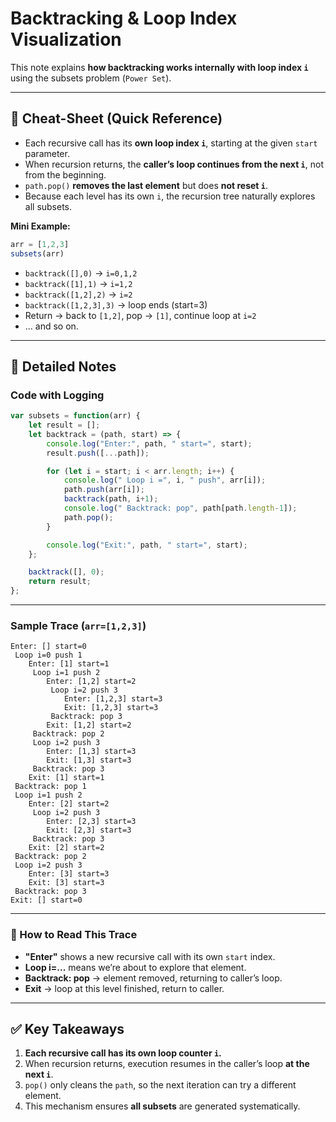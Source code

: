 # Backtracking & Loop Index Visualization

This note explains **how backtracking works internally with loop index `i`** using the subsets problem (`Power Set`).

---

## 🚀 Cheat-Sheet (Quick Reference)

- Each recursive call has its **own loop index `i`**, starting at the given `start` parameter.
- When recursion returns, the **caller’s loop continues from the next `i`**, not from the beginning.
- `path.pop()` **removes the last element** but does **not reset `i`**.
- Because each level has its own `i`, the recursion tree naturally explores all subsets.

**Mini Example:**

```js
arr = [1,2,3]
subsets(arr)
```

- `backtrack([],0)` → `i=0,1,2`
- `backtrack([1],1)` → `i=1,2`
- `backtrack([1,2],2)` → `i=2`
- `backtrack([1,2,3],3)` → loop ends (start=3)
- Return → back to `[1,2]`, pop → `[1]`, continue loop at `i=2`
- … and so on.

---

## 📝 Detailed Notes

### Code with Logging
```js
var subsets = function(arr) {
    let result = [];
    let backtrack = (path, start) => {
        console.log("Enter:", path, " start=", start);
        result.push([...path]);

        for (let i = start; i < arr.length; i++) {
            console.log(" Loop i =", i, " push", arr[i]);
            path.push(arr[i]);
            backtrack(path, i+1);
            console.log(" Backtrack: pop", path[path.length-1]);
            path.pop();
        }

        console.log("Exit:", path, " start=", start);
    };

    backtrack([], 0);
    return result;
};
```

---

### Sample Trace (`arr=[1,2,3]`)

```
Enter: [] start=0
 Loop i=0 push 1
    Enter: [1] start=1
     Loop i=1 push 2
        Enter: [1,2] start=2
         Loop i=2 push 3
            Enter: [1,2,3] start=3
            Exit: [1,2,3] start=3
         Backtrack: pop 3
        Exit: [1,2] start=2
     Backtrack: pop 2
     Loop i=2 push 3
        Enter: [1,3] start=3
        Exit: [1,3] start=3
     Backtrack: pop 3
    Exit: [1] start=1
 Backtrack: pop 1
 Loop i=1 push 2
    Enter: [2] start=2
     Loop i=2 push 3
        Enter: [2,3] start=3
        Exit: [2,3] start=3
     Backtrack: pop 3
    Exit: [2] start=2
 Backtrack: pop 2
 Loop i=2 push 3
    Enter: [3] start=3
    Exit: [3] start=3
 Backtrack: pop 3
Exit: [] start=0
```

---

### 🔑 How to Read This Trace

- **"Enter"** shows a new recursive call with its own `start` index.  
- **Loop i=...** means we’re about to explore that element.  
- **Backtrack: pop** → element removed, returning to caller’s loop.  
- **Exit** → loop at this level finished, return to caller.  

---

## ✅ Key Takeaways

1. **Each recursive call has its own loop counter `i`.**
2. When recursion returns, execution resumes in the caller’s loop **at the next `i`**.  
3. `pop()` only cleans the `path`, so the next iteration can try a different element.  
4. This mechanism ensures **all subsets** are generated systematically.
